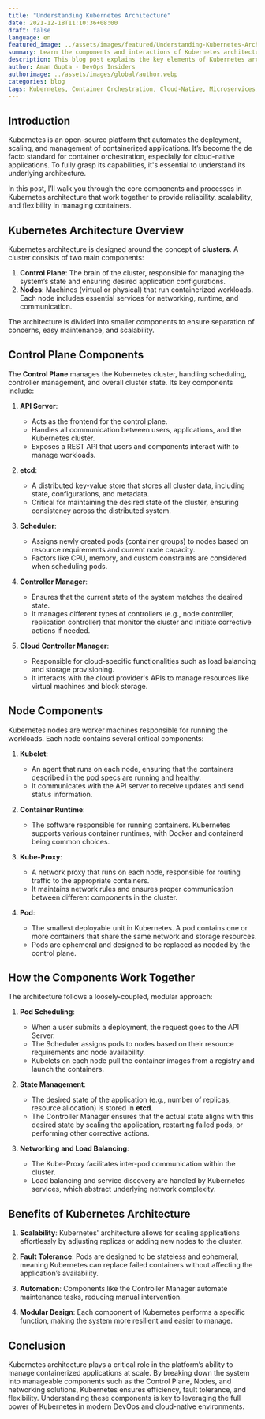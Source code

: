 ```yaml
---
title: "Understanding Kubernetes Architecture"
date: 2021-12-18T11:10:36+08:00
draft: false
language: en
featured_image: ../assets/images/featured/Understanding-Kubernetes-Architecture.png
summary: Learn the components and interactions of Kubernetes architecture to understand how it simplifies container orchestration and scalability in cloud-native environments.
description: This blog post explains the key elements of Kubernetes architecture, including nodes, control planes, and the internal processes that make Kubernetes the go-to platform for containerized applications.  
author: Aman Gupta - DevOps Insiders 
authorimage: ../assets/images/global/author.webp
categories: blog  
tags: Kubernetes, Container Orchestration, Cloud-Native, Microservices, DevOps
---
```


## Introduction

Kubernetes is an open-source platform that automates the deployment, scaling, and management of containerized applications. It’s become the de facto standard for container orchestration, especially for cloud-native applications. To fully grasp its capabilities, it's essential to understand its underlying architecture.

In this post, I’ll walk you through the core components and processes in Kubernetes architecture that work together to provide reliability, scalability, and flexibility in managing containers.

## Kubernetes Architecture Overview

Kubernetes architecture is designed around the concept of **clusters**. A cluster consists of two main components:

1. **Control Plane**: The brain of the cluster, responsible for managing the system’s state and ensuring desired application configurations.
2. **Nodes**: Machines (virtual or physical) that run containerized workloads. Each node includes essential services for networking, runtime, and communication.

The architecture is divided into smaller components to ensure separation of concerns, easy maintenance, and scalability.

## Control Plane Components

The **Control Plane** manages the Kubernetes cluster, handling scheduling, controller management, and overall cluster state. Its key components include:

1. **API Server**:
   - Acts as the frontend for the control plane.
   - Handles all communication between users, applications, and the Kubernetes cluster.
   - Exposes a REST API that users and components interact with to manage workloads.
   
2. **etcd**:
   - A distributed key-value store that stores all cluster data, including state, configurations, and metadata.
   - Critical for maintaining the desired state of the cluster, ensuring consistency across the distributed system.
   
3. **Scheduler**:
   - Assigns newly created pods (container groups) to nodes based on resource requirements and current node capacity.
   - Factors like CPU, memory, and custom constraints are considered when scheduling pods.

4. **Controller Manager**:
   - Ensures that the current state of the system matches the desired state.
   - It manages different types of controllers (e.g., node controller, replication controller) that monitor the cluster and initiate corrective actions if needed.

5. **Cloud Controller Manager**:
   - Responsible for cloud-specific functionalities such as load balancing and storage provisioning.
   - It interacts with the cloud provider's APIs to manage resources like virtual machines and block storage.

## Node Components

Kubernetes nodes are worker machines responsible for running the workloads. Each node contains several critical components:

1. **Kubelet**:
   - An agent that runs on each node, ensuring that the containers described in the pod specs are running and healthy.
   - It communicates with the API server to receive updates and send status information.

2. **Container Runtime**:
   - The software responsible for running containers. Kubernetes supports various container runtimes, with Docker and containerd being common choices.
   
3. **Kube-Proxy**:
   - A network proxy that runs on each node, responsible for routing traffic to the appropriate containers.
   - It maintains network rules and ensures proper communication between different components in the cluster.

4. **Pod**:
   - The smallest deployable unit in Kubernetes. A pod contains one or more containers that share the same network and storage resources.
   - Pods are ephemeral and designed to be replaced as needed by the control plane.

## How the Components Work Together

The architecture follows a loosely-coupled, modular approach:

1. **Pod Scheduling**:
   - When a user submits a deployment, the request goes to the API Server.
   - The Scheduler assigns pods to nodes based on their resource requirements and node availability.
   - Kubelets on each node pull the container images from a registry and launch the containers.

2. **State Management**:
   - The desired state of the application (e.g., number of replicas, resource allocation) is stored in **etcd**.
   - The Controller Manager ensures that the actual state aligns with this desired state by scaling the application, restarting failed pods, or performing other corrective actions.

3. **Networking and Load Balancing**:
   - The Kube-Proxy facilitates inter-pod communication within the cluster.
   - Load balancing and service discovery are handled by Kubernetes services, which abstract underlying network complexity.

## Benefits of Kubernetes Architecture

1. **Scalability**: Kubernetes' architecture allows for scaling applications effortlessly by adjusting replicas or adding new nodes to the cluster.
   
2. **Fault Tolerance**: Pods are designed to be stateless and ephemeral, meaning Kubernetes can replace failed containers without affecting the application’s availability.
   
3. **Automation**: Components like the Controller Manager automate maintenance tasks, reducing manual intervention.
   
4. **Modular Design**: Each component of Kubernetes performs a specific function, making the system more resilient and easier to manage.

## Conclusion

Kubernetes architecture plays a critical role in the platform’s ability to manage containerized applications at scale. By breaking down the system into manageable components such as the Control Plane, Nodes, and networking solutions, Kubernetes ensures efficiency, fault tolerance, and flexibility. Understanding these components is key to leveraging the full power of Kubernetes in modern DevOps and cloud-native environments.

